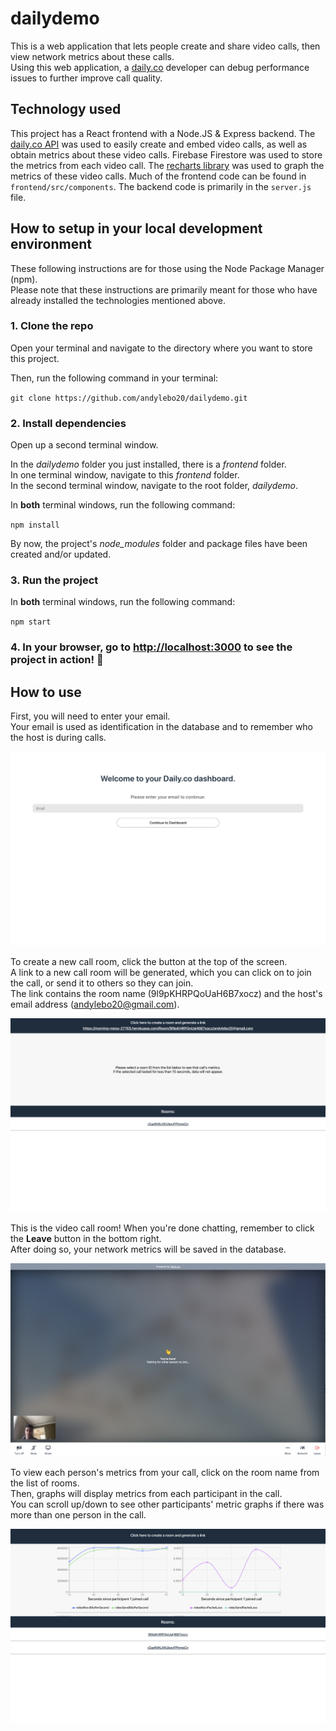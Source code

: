 # dailydemo

This is a web application that lets people create and share video calls, then view network metrics about these calls.  
Using this web application, a [daily.co](https://www.daily.co/) developer can debug performance issues to further improve call quality.

## Technology used

This project has a React frontend with a Node.JS & Express backend. The [daily.co API](https://docs.daily.co/docs) was used to easily create and embed video calls, as well as obtain metrics about these video calls. Firebase Firestore was used to store the metrics from each video call. The [recharts library](http://recharts.org/en-US/) was used to graph the metrics of these video calls. Much of the frontend code can be found in `frontend/src/components`. The backend code is primarily in the `server.js` file.

## How to setup in your local development environment

These following instructions are for those using the Node Package Manager (npm).  
Please note that these instructions are primarily meant for those who have already installed the technologies mentioned above.

### 1. Clone the repo
Open your terminal and navigate to the directory where you want to store this project.  

Then, run the following command in your terminal:

`git clone https://github.com/andylebo20/dailydemo.git`

### 2. Install dependencies
Open up a second terminal window.  

In the *dailydemo* folder you just installed, there is a *frontend* folder.  
In one terminal window, navigate to this *frontend* folder.  
In the second terminal window, navigate to the root folder, *dailydemo*.  

In **both** terminal windows, run the following command:

`npm install`

By now, the project's *node_modules* folder and package files have been created and/or updated.

### 3. Run the project
In **both** terminal windows, run the following command:

`npm start`

### 4. In your browser, go to [http://localhost:3000](http://localhost:3000) to see the project in action! 🎉

## How to use

First, you will need to enter your email.  
Your email is used as identification in the database and to remember who the host is during calls.

![Alt text](dailydemoScreenshots/screenshot1.png)

To create a new call room, click the button at the top of the screen.  
A link to a new call room will be generated, which you can click on to join the call, or send it to others so they can join.  
The link contains the room name (9l9pKHRPQoUaH6B7xocz) and the host's email address (andylebo20@gmail.com).

![Alt text](dailydemoScreenshots/screenshot2.png)

This is the video call room! When you're done chatting, remember to click the **Leave** button in the bottom right.   
After doing so, your network metrics will be saved in the database.

![Alt text](dailydemoScreenshots/screenshot3.png)

To view each person's metrics from your call, click on the room name from the list of rooms.   
Then, graphs will display metrics from each participant in the call.  
You can scroll up/down to see other participants' metric graphs if there was more than one person in the call.

![Alt text](dailydemoScreenshots/screenshot4.png)

